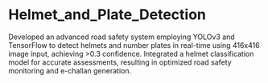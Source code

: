 # Helmet_and_Plate_Detection
Developed an advanced road safety system employing YOLOv3 and TensorFlow to detect helmets and number plates in real-time using 416x416 image input, achieving >0.3 confidence.
Integrated a helmet classification model for accurate assessments, resulting in optimized road safety monitoring and e-challan generation.
